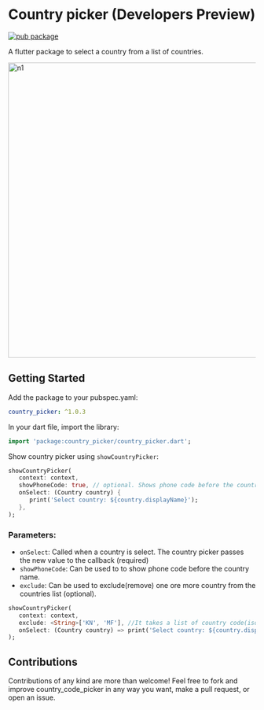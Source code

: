 # Country picker (Developers Preview)

[![pub package](https://img.shields.io/pub/v/country_picker.svg)](https://pub.dev/packages/country_picker)

A flutter package to select a country from a list of countries. 

<img height="600" alt="n1" src="https://raw.githubusercontent.com/Daniel-Ioannou/flutter_country_picker/master/assets/ReadMe%20Screenshot.png">

## Getting Started

 Add the package to your pubspec.yaml:

 ```yaml
 country_picker: ^1.0.3
 ```
 
 In your dart file, import the library:

 ```Dart
 import 'package:country_picker/country_picker.dart';
 ``` 
  Show country picker using `showCountryPicker`:
```Dart
showCountryPicker(
   context: context,
   showPhoneCode: true, // optional. Shows phone code before the country name.
   onSelect: (Country country) {
      print('Select country: ${country.displayName}');
   },
);
```

### Parameters:
* `onSelect`: Called when a country is select. The country picker passes the new value to the callback (required)
* `showPhoneCode`: Can be used to to show phone code before the country name.
* `exclude`: Can be used to exclude(remove) one ore more country from the countries list (optional). 
```Dart
showCountryPicker(
   context: context,
   exclude: <String>['KN', 'MF'], //It takes a list of country code(iso2).
   onSelect: (Country country) => print('Select country: ${country.displayName}'),
);
```

## Contributions
Contributions of any kind are more than welcome! Feel free to fork and improve country_code_picker in any way you want, make a pull request, or open an issue.
